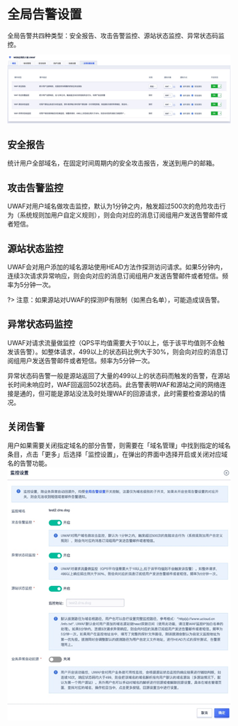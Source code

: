 # 全局告警设置

全局告警共四种类型：安全报告、攻击告警监控、源站状态监控、异常状态码监控。

![](/images/16195048886406.jpg)


## 安全报告
统计用户全部域名，在固定时间周期内的安全攻击报告，发送到用户的邮箱。

## 攻击告警监控
UWAF对用户域名做攻击监控，默认为1分钟之内，触发超过500次的危险攻击行为（系统规则加用户自定义规则），则会向对应的消息订阅组用户发送告警邮件或者短信。

## 源站状态监控
UWAF会对用户添加的域名源站使用HEAD方法作探测访问请求。如果5分钟内，连续3次请求异常响应，则会向对应的消息订阅组用户发送告警邮件或者短信。频率为5分钟一次。

?> 注意：如果源站对UWAF的探测IP有限制（如黑白名单），可能造成误告警。

## 异常状态码监控
UWAF对请求流量做监控（QPS平均值需要大于10以上，低于该平均值则不会触发该告警）。如整体请求，499以上的状态码比例大于30%，则会向对应的消息订阅组用户发送告警邮件或者短信。频率为5分钟一次。

异常状态码告警一般是源站返回了大量的499以上的状态码而触发的告警，在源站长时间未响应时，WAF回返回502状态码。此告警表明WAF和源站之间的网络连接是通的，但可能是源站没法及时处理WAF的回源请求，此时需要检查源站的情况。

## 关闭告警
用户如果需要关闭指定域名的部分告警，则需要在「域名管理」中找到指定的域名条目，点击「更多」后选择「监控设置」，在弹出的界面中选择开启或关闭对应域名的告警功能。
![](/images/16195050986765.jpg)

